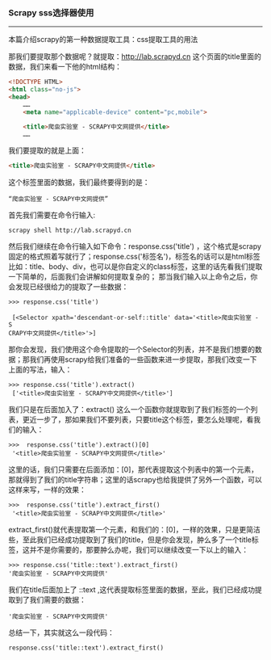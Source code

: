 ### Scrapy sss选择器使用

---

本篇介绍scrapy的第一种数据提取工具：css提取工具的用法  

那我们要提取那个数据呢？就提取：http://lab.scrapyd.cn 这个页面的title里面的数据，我们来看一下他的html结构：  

```html
<!DOCTYPE HTML>
<html class="no-js">
<head>
    ……
    <meta name="applicable-device" content="pc,mobile">

    <title>爬虫实验室 - SCRAPY中文网提供</title>
    ……
```

我们要提取的就是上面：  

```html
<title>爬虫实验室 - SCRAPY中文网提供</title>
```

这个标签里面的数据，我们最终要得到的是：  
```text
“爬虫实验室 - SCRAPY中文网提供”
```

首先我们需要在命令行输入:  
```shell script
scrapy shell http://lab.scrapyd.cn
```

然后我们继续在命令行输入如下命令：response.css('title') ，这个格式是scrapy固定的格式照着写就行了；response.css('标签名')，标签名的话可以是html标签比如：title、body、div，也可以是你自定义的class标签，这里的话先看我们提取一下简单的，后面我们会讲解如何提取复杂的；
那当我们输入以上命令之后，你会发现已经很给力的提取了一些数据：  

```shell script
>>> response.css('title')

 [<Selector xpath='descendant-or-self::title' data='<title>爬虫实验室 - S
CRAPY中文网提供</title>'>]
```

那你会发现，我们使用这个命令提取的一个Selector的列表，并不是我们想要的数据；那我们再使用scrapy给我们准备的一些函数来进一步提取，那我们改变一下上面的写法，输入：  
```shell script
>>> response.css('title').extract()
 ['<title>爬虫实验室 - SCRAPY中文网提供</title>']
```

我们只是在后面加入了：extract() 这么一个函数你就提取到了我们标签的一个列表，更近一步了，那如果我们不要列表，只要title这个标签，要怎么处理呢，看我们的输入：  
```shell script
>>>  response.css('title').extract()[0]
 '<title>爬虫实验室 - SCRAPY中文网提供</title>'
```

这里的话，我们只需要在后面添加：[0]，那代表提取这个列表中的第一个元素，那就得到了我们的title字符串；这里的话scrapy也给我提供了另外一个函数，可以这样来写，一样的效果：  
```shell script
>>>  response.css('title').extract_first()
 '<title>爬虫实验室 - SCRAPY中文网提供</title>'
```

extract_first()就代表提取第一个元素，和我们的：[0]，一样的效果，只是更简洁些，至此我们已经成功提取到了我们的title，但是你会发现，肿么多了一个title标签，这并不是你需要的，那要肿么办呢，我们可以继续改变一下以上的输入：  
```shell script
>>> response.css('title::text').extract_first()
'爬虫实验室 - SCRAPY中文网提供'
```

我们在title后面加上了 ::text ,这代表提取标签里面的数据，至此，我们已经成功提取到了我们需要的数据：  
```shell script
'爬虫实验室 - SCRAPY中文网提供'
```

总结一下，其实就这么一段代码：  
```shell script
response.css('title::text').extract_first()
```
